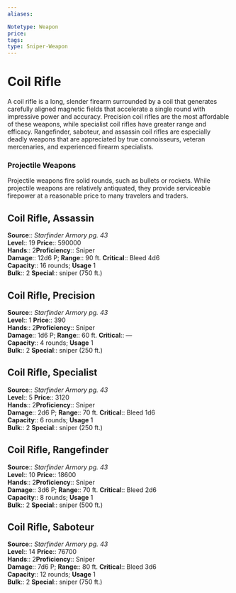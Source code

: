 ```yaml
---
aliases: 

Notetype: Weapon
price: 
tags: 
type: Sniper-Weapon
---
```


# Coil Rifle

A coil rifle is a long, slender firearm surrounded by a coil that generates carefully aligned magnetic fields that accelerate a single round with impressive power and accuracy. Precision coil rifles are the most affordable of these weapons, while specialist coil rifles have greater range and efficacy. Rangefinder, saboteur, and assassin coil rifles are especially deadly weapons that are appreciated by true connoisseurs, veteran mercenaries, and experienced firearm specialists.

### Projectile Weapons

Projectile weapons fire solid rounds, such as bullets or rockets. While projectile weapons are relatively antiquated, they provide serviceable firepower at a reasonable price to many travelers and traders.  

## Coil Rifle, Assassin

**Source**:: _Starfinder Armory pg. 43_  
**Level**:: 19
**Price**:: 590000  
**Hands**:: 2**Proficiency**:: Sniper  
**Damage**:: 12d6 P; 
**Range**:: 90 ft.
**Critical**:: Bleed 4d6  
**Capacity**:: 16 rounds; **Usage** 1  
**Bulk**:: 2
**Special**:: sniper (750 ft.)

## Coil Rifle, Precision

**Source**:: _Starfinder Armory pg. 43_  
**Level**:: 1
**Price**:: 390  
**Hands**:: 2**Proficiency**:: Sniper  
**Damage**:: 1d6 P; 
**Range**:: 60 ft.
**Critical**:: —  
**Capacity**:: 4 rounds; **Usage** 1  
**Bulk**:: 2
**Special**:: sniper (250 ft.)

## Coil Rifle, Specialist

**Source**:: _Starfinder Armory pg. 43_  
**Level**:: 5
**Price**:: 3120  
**Hands**:: 2**Proficiency**:: Sniper  
**Damage**:: 2d6 P; 
**Range**:: 70 ft.
**Critical**:: Bleed 1d6  
**Capacity**:: 6 rounds; **Usage** 1  
**Bulk**:: 2
**Special**:: sniper (250 ft.)

## Coil Rifle, Rangefinder

**Source**:: _Starfinder Armory pg. 43_  
**Level**:: 10
**Price**:: 18600  
**Hands**:: 2**Proficiency**:: Sniper  
**Damage**:: 3d6 P; 
**Range**:: 70 ft.
**Critical**:: Bleed 2d6  
**Capacity**:: 8 rounds; **Usage** 1  
**Bulk**:: 2
**Special**:: sniper (500 ft.)

## Coil Rifle, Saboteur

**Source**:: _Starfinder Armory pg. 43_  
**Level**:: 14
**Price**:: 76700  
**Hands**:: 2**Proficiency**:: Sniper  
**Damage**:: 7d6 P; 
**Range**:: 80 ft.
**Critical**:: Bleed 3d6  
**Capacity**:: 12 rounds; **Usage** 1  
**Bulk**:: 2
**Special**:: sniper (750 ft.)

